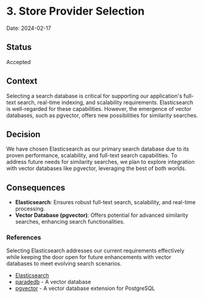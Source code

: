 # 3. Store Provider Selection

Date: 2024-02-17

## Status

Accepted

## Context

Selecting a search database is critical for supporting our application's full-text search, real-time indexing, 
and scalability requirements. Elasticsearch is well-regarded for these capabilities. 
However, the emergence of vector databases, such as pgvector, offers new possibilities for similarity searches.

## Decision

We have chosen Elasticsearch as our primary search database due to its proven performance, scalability, 
and full-text search capabilities. To address future needs for similarity searches, we plan to explore integration 
with vector databases like pgvector, leveraging the best of both worlds.

## Consequences

+ **Elasticsearch**: Ensures robust full-text search, scalability, and real-time processing.
+ **Vector Database (pgvector)**: Offers potential for advanced similarity searches, enhancing search functionalities.

### References

Selecting Elasticsearch addresses our current requirements effectively while keeping the door open 
for future enhancements with vector databases to meet evolving search scenarios.

- [Elasticsearch](https://www.elastic.co/elasticsearch/)
- [paradedb](https://www.paradedb.com/) - A vector database
- [pgvector](https://github.com/pgvector/pgvector) - A vector database extension for PostgreSQL
